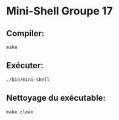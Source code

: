 # Mini-Shell Groupe 17

## Compiler:
    make

## Exécuter:
    ./bin/mini-shell

## Nettoyage du exécutable:
    make clean
